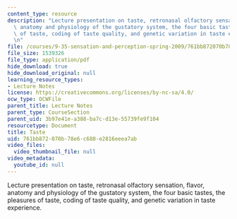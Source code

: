```yaml
---
content_type: resource
description: "Lecture presentation on taste, retronasal olfactory sensation, flavor,\
  \ anatomy and physiology of the gustatory system, the four basic tastes, the pleasures\
  \ of taste, coding of taste quality, and genetic variation in taste experience.\r\
  \n"
file: /courses/9-35-sensation-and-perception-spring-2009/761bb872070b78e6c680e2816eeea7ab_MIT9_35s09_lec04_taste.pdf
file_size: 1539326
file_type: application/pdf
hide_download: true
hide_download_original: null
learning_resource_types:
- Lecture Notes
license: https://creativecommons.org/licenses/by-nc-sa/4.0/
ocw_type: OCWFile
parent_title: Lecture Notes
parent_type: CourseSection
parent_uid: 3b97e41e-a388-ba7c-d13e-55739fe9f104
resourcetype: Document
title: Taste
uid: 761bb872-070b-78e6-c680-e2816eeea7ab
video_files:
  video_thumbnail_file: null
video_metadata:
  youtube_id: null
---
```

Lecture presentation on taste, retronasal olfactory sensation, flavor, anatomy and physiology of the gustatory system, the four basic tastes, the pleasures of taste, coding of taste quality, and genetic variation in taste experience.
